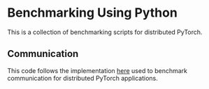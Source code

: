 # Benchmarking Using Python

This is a collection of benchmarking scripts for distributed PyTorch.

## Communication

This code follows the implementation [here](https://github.com/IBM/pytorch-communication-benchmarks/blob/main/allreduce-loop.py) used to benchmark communication for distributed PyTorch applications.
